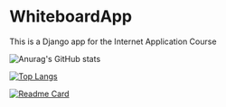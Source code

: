 # WhiteboardApp
This is a Django app for the Internet Application Course

![Anurag's GitHub stats](https://github-readme-stats.vercel.app/api?username=SanazJafari&show_icons=true&theme=radical)

[![Top Langs](https://github-readme-stats.vercel.app/api/top-langs/?username=SanazJafari&layout=compact)](https://github.com/SanazJafari)

[![Readme Card](https://github-readme-stats.vercel.app/api/pin/?username=anuraghazra&repo=github-readme-stats)](https://github.com/anuraghazra/github-readme-stats)



